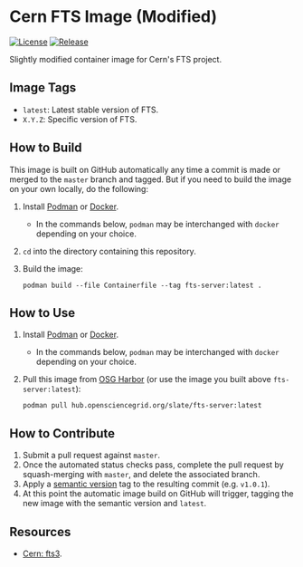 # Cern FTS Image (Modified)

[![License](https://img.shields.io/badge/License-Apache_2.0-blue.svg)](https://opensource.org/licenses/Apache-2.0)
[![Release](https://github.com/slateci/container-fts-server/actions/workflows/release.yml/badge.svg)](https://github.com/slateci/container-fts-server/actions/workflows/release.yml)

Slightly modified container image for Cern's FTS project.

## Image Tags

* `latest`: Latest stable version of FTS.
* `X.Y.Z`: Specific version of FTS. 

## How to Build

This image is built on GitHub automatically any time a commit is made or merged to the `master` branch and tagged. But if you need to build the image on your own locally, do the following:

1. Install [Podman](https://podman.io/getting-started/installation) or [Docker](https://docs.docker.com/get-docker/).
    * In the commands below, `podman` may be interchanged with `docker` depending on your choice.
2. `cd` into the directory containing this repository.
3. Build the image:

   ```shell
   podman build --file Containerfile --tag fts-server:latest .   
   ```

## How to Use

1. Install [Podman](https://podman.io/getting-started/installation) or [Docker](https://docs.docker.com/get-docker/).
    * In the commands below, `podman` may be interchanged with `docker` depending on your choice.
2. Pull this image from [OSG Harbor](https://hub.opensciencegrid.org/harbor/projects/50/repositories/fts-server) (or use the image you built above `fts-server:latest`):

   ```shell
   podman pull hub.opensciencegrid.org/slate/fts-server:latest
   ```

## How to Contribute

1. Submit a pull request against `master`.
2. Once the automated status checks pass, complete the pull request by squash-merging with `master`, and delete the associated branch.
3. Apply a [semantic version](https://semver.org/) tag to the resulting commit (e.g. `v1.0.1`).
4. At this point the automatic image build on GitHub will trigger, tagging the new image with the semantic version and `latest`.

## Resources

* [Cern: fts3](https://gitlab.cern.ch/fts/fts3).
